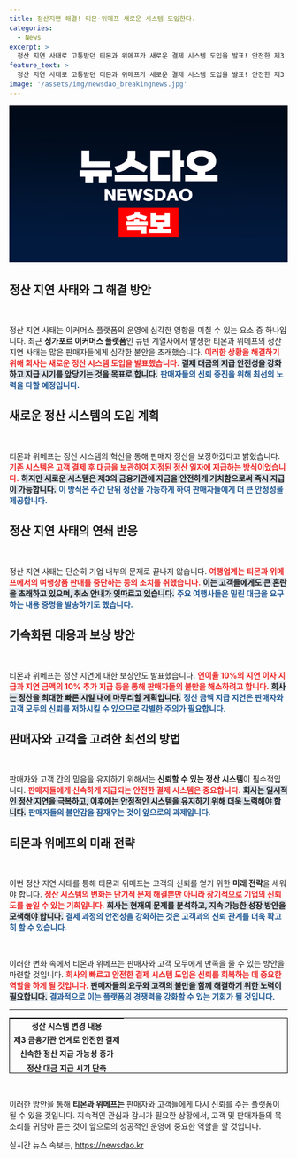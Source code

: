```yaml
---
title: 정산지연 해결! 티몬·위메프 새로운 시스템 도입한다.
categories:
  - News
excerpt: >
  정산 지연 사태로 고통받던 티몬과 위메프가 새로운 결제 시스템 도입을 발표! 안전한 제3 금융기관과의 연계를 통해 빠른 정산과 대금 보호를 강화한다. 판매자와 고객의 신뢰 회복을 위한 이들의 해결책, 과연 효과를 볼 수 있을까?
feature_text: >
  정산 지연 사태로 고통받던 티몬과 위메프가 새로운 결제 시스템 도입을 발표! 안전한 제3 금융기관과의 연계를 통해 빠른 정산과 대금 보호를 강화한다. 판매자와 고객의 신뢰 회복을 위한 이들의 해결책, 과연 효과를 볼 수 있을까?
image: '/assets/img/newsdao_breakingnews.jpg'
---
```


<p><img src="/assets/img/newsdao_breakingnews.jpg" alt="koreaapp 속보" /></p>

<h2 data-ke-size="size26">정산 지연 사태와 그 해결 방안</h2>

<p data-ke-size="size16">&nbsp;</p>

<p>정산 지연 사태는 이커머스 플랫폼의 운영에 심각한 영향을 미칠 수 있는 요소 중 하나입니다. 최근 <strong>싱가포르 이커머스 플랫폼</strong>인 큐텐 계열사에서 발생한 티몬과 위메프의 정산 지연 사태는 많은 판매자들에게 심각한 불안을 초래했습니다. <b><span style="color: #ee2323;">이러한 상황을 해결하기 위해 회사는 새로운 정산 시스템 도입을 발표했습니다.</span></b> <b><span style="background-color: #21538527;">결제 대금의 지급 안전성을 강화하고 지급 시기를 앞당기는 것을 목표로 합니다.</span></b> <b><span style="color: #1a5490;">판매자들의 신뢰 증진을 위해 최선의 노력을 다할 예정입니다.</span></b> </p>

<h2 data-ke-size="size26">새로운 정산 시스템의 도입 계획</h2>

<p data-ke-size="size16">&nbsp;</p>

<p>티몬과 위메프는 정산 시스템의 혁신을 통해 판매자 정산을 보장하겠다고 밝혔습니다. <b><span style="color: #ee2323;">기존 시스템은 고객 결제 후 대금을 보관하여 지정된 정산 일자에 지급하는 방식이었습니다.</span></b> <b><span style="background-color: #21538527;">하지만 새로운 시스템은 제3의 금융기관에 자금을 안전하게 거치함으로써 즉시 지급이 가능합니다.</span></b> <b><span style="color: #1a5490;">이 방식은 주간 단위 정산을 가능하게 하여 판매자들에게 더 큰 안정성을 제공합니다.</span></b> </p>

<h2 data-ke-size="size26">정산 지연 사태의 연쇄 반응</h2>

<p data-ke-size="size16">&nbsp;</p>

<p>정산 지연 사태는 단순히 기업 내부의 문제로 끝나지 않습니다. <b><span style="color: #ee2323;">여행업계는 티몬과 위메프에서의 여행상품 판매를 중단하는 등의 조치를 취했습니다.</span></b> <b><span style="background-color: #21538527;">이는 고객들에게도 큰 혼란을 초래하고 있으며, 취소 안내가 잇따르고 있습니다.</span></b> <b><span style="color: #1a5490;">주요 여행사들은 밀린 대금을 요구하는 내용 증명을 발송하기도 했습니다.</span></b> </p>

<h2 data-ke-size="size26">가속화된 대응과 보상 방안</h2>

<p data-ke-size="size16">&nbsp;</p>

<p>티몬과 위메프는 정산 지연에 대한 보상안도 발표했습니다. <b><span style="color: #ee2323;">연이율 10%의 지연 이자 지급과 지연 금액의 10% 추가 지급 등을 통해 판매자들의 불만을 해소하려고 합니다.</span></b> <b><span style="background-color: #21538527;">회사는 정산을 최대한 빠른 시일 내에 마무리할 계획입니다.</span></b> <b><span style="color: #1a5490;">정산 금액 지급 지연은 판매자와 고객 모두의 신뢰를 저하시킬 수 있으므로 각별한 주의가 필요합니다.</span></b> </p>

<h2 data-ke-size="size26">판매자와 고객을 고려한 최선의 방법</h2>

<p data-ke-size="size16">&nbsp;</p>

<p>판매자와 고객 간의 믿음을 유지하기 위해서는 <strong>신뢰할 수 있는 정산 시스템</strong>이 필수적입니다. <b><span style="color: #ee2323;">판매자들에게 신속하게 지급되는 안전한 결제 시스템은 중요합니다.</span></b> <b><span style="background-color: #21538527;">회사는 일시적인 정산 지연을 극복하고, 이후에는 안정적인 시스템을 유지하기 위해 더욱 노력해야 합니다.</span></b> <b><span style="color: #1a5490;">판매자들의 불안감을 잠재우는 것이 앞으로의 과제입니다.</span></b> </p>

<h2 data-ke-size="size26">티몬과 위메프의 미래 전략</h2>

<p data-ke-size="size16">&nbsp;</p>

<p>이번 정산 지연 사태를 통해 티몬과 위메프는 고객의 신뢰를 얻기 위한 <strong>미래 전략</strong>을 세워야 합니다. <b><span style="color: #ee2323;">정산 시스템의 변화는 단기적 문제 해결뿐만 아니라 장기적으로 기업의 신뢰도를 높일 수 있는 기회입니다.</span></b> <b><span style="background-color: #21538527;">회사는 현재의 문제를 분석하고, 지속 가능한 성장 방안을 모색해야 합니다.</span></b> <b><span style="color: #1a5490;">결제 과정의 안전성을 강화하는 것은 고객과의 신뢰 관계를 더욱 확고히 할 수 있습니다.</span></b> </p>

<p data-ke-size="size16">&nbsp;</p> 

<p>이러한 변화 속에서 티몬과 위메프는 판매자와 고객 모두에게 만족을 줄 수 있는 방안을 마련할 것입니다. <b><span style="color: #ee2323;">회사의 빠르고 안전한 결제 시스템 도입은 신뢰를 회복하는 데 중요한 역할을 하게 될 것입니다.</span></b> <b><span style="background-color: #21538527;">판매자들의 요구와 고객의 불만을 함께 해결하기 위한 노력이 필요합니다.</span></b> <b><span style="color: #1a5490;">결과적으로 이는 플랫폼의 경쟁력을 강화할 수 있는 기회가 될 것입니다.</span></b> </p>

<hr>

<table style="width: 100%; height: 100px; border: 1px solid black;">
  <tr>
    <td style="text-align: center; height: 17px;"><b>정산 시스템 변경 내용</b></td>
  </tr>
  <tr>
    <td style="text-align: center; height: 17px;"><b>제3 금융기관 연계로 안전한 결제</b></td>
  </tr>
  <tr>
    <td style="text-align: center; height: 17px;"><b>신속한 정산 지급 가능성 증가</b></td>
  </tr>
  <tr>
    <td style="text-align: center; height: 17px;"><b>정산 대금 지급 시기 단축</b></td>
  </tr>
</table>

<p data-ke-size="size16">&nbsp;</p> 

<p>이러한 방안을 통해 <strong>티몬과 위메프는</strong> 판매자와 고객들에게 다시 신뢰를 주는 플랫폼이 될 수 있을 것입니다. 지속적인 관심과 감시가 필요한 상황에서, 고객 및 판매자들의 목소리를 귀담아 듣는 것이 앞으로의 성공적인 운영에 중요한 역할을 할 것입니다.</p>
실시간 뉴스 속보는, <a href="https://newsdao.kr" rel="dofollow">https://newsdao.kr</a>


